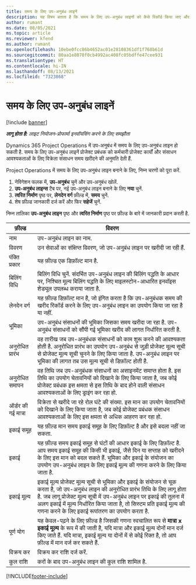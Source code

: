```yaml
---
title: समय के लिए उप-अनुबंध लाइनें
description: यह विषय बताता है कि समय के लिए उप-अनुबंध लाइनों को कैसे रिकॉर्ड किया जाए और विक्रेताओं से समय की खरीदारी को कैसे रिकॉर्ड किया जाए.
author: rumant
ms.date: 08/05/2021
ms.topic: article
ms.reviewer: kfend
ms.author: rumant
ms.openlocfilehash: 10ebe0fcc86b4652ac01e28108361df1f768b61d
ms.sourcegitcommit: 80aa1e8070f0cb4992ac408fc05bdffe47cee931
ms.translationtype: HT
ms.contentlocale: hi-IN
ms.lasthandoff: 08/13/2021
ms.locfileid: "7323868"
---
```

# <a name="subcontract-lines-for-time"></a>समय के लिए उप-अनुबंध लाइनें

[!include [banner](../../includes/dataverse-preview.md)]

_**लागू होता है:** लाइट नियोजन-प्रोफार्मा इनवॉयसिंग करने के लिए समझौता_

Dynamics 365 Project Operations में उप-अनुबंध में समय के लिए उप-अनुबंध लाइन हो सकती है. समय के लिए उप-अनुबंध लाइनें प्रोजेक्ट प्रबंधक को कर्मचारी प्रोजेक्ट कार्यों और संसाधन आवश्यकताओं के लिए विक्रेता संसाधन समय खरीदने की अनुमति देती हैं.

Project Operations में समय के लिए उप-अनुबंध लाइन बनाने के लिए, निम्न चरणों को पूरा करें.

1. नेविगेशन फलक में, **उप-अनुबंध** चुनें और उप-अनुबंध खोलें.
2. **उप-अनुबंध लाइन्स** टैब पर, नई उप-अनुबंध लाइन बनाने के लिए **नया** चुनें.
3. **त्वरित निर्माण** पृष्ठ पर, **लेनदेन वर्ग** फ़ील्ड में, **समय** चुनें.
4. शेष फ़ील्ड जानकारी दर्ज करें और फिर **सहेजें** चुनें.

  निम्न तालिका **उप-अनुबंध लाइन** पृष्ठ और **त्वरित निर्माण** पृष्ठ पर फ़ील्ड के बारे में जानकारी प्रदान करती है.

| **फ़ील्ड** | **विवरण** |
| --- | --- |
| नाम | उप-अनुबंध लाइन का नाम. |
| विवरण | उन सेवाओं का संक्षिप्त विवरण, जो उप-अनुबंध लाइन पर खरीदी जा रही हैं. | 
| पंक्ति प्रकार | यह फ़ील्ड एक डिफ़ॉल्ट मान है.  |
| बिलिंग विधि | बिलिंग विधि चुनें. संदर्भित उप-अनुबंध लाइन की बिलिंग पद्धति के आधार पर, निश्चित मूल्य बिलिंग पद्धति के लिए माइलस्टोन-आधारित इनवॉइस शेड्यूल उपलब्ध कराया जाता है. |
| लेनदेन वर्ग | यह फ़ील्ड डिफ़ॉल्ट मान है, जो इंगित करता है कि उप-अनुबंधक समय की खरीद रिकॉर्ड करने के लिए उप-अनुबंध लाइन का उपयोग किया जा रहा है या नहीं. |
| भूमिका | उप-अनुबंध संसाधनों की भूमिका जिसका समय खरीदा जा रहा है. उप-अनुबंध संसाधनों को सौंपी गई भूमिका खरीद की लागत निर्धारित करती है. |
| अनुरोधित प्रारंभ | वह तारीख जब उप-अनुबंधक संसाधनों को काम शुरू करने की आवश्यकता होती है. अनुरोधित प्रारंभ का उपयोग उप-अनुबंध से जुड़ी प्रोजेक्ट मूल्य सूची से प्रोजेक्ट मूल्य सूची चुनने के लिए किया जाता है. उप-अनुबंध लाइन पर भूमिका की लागत तब उस मूल्य सूची से डिफ़ॉल्ट होती है. |
| अनुरोधित समापन | वह तिथि जब उप-अनुबंधक संसाधनों का असाइनमेंट समाप्त होता है. इस तिथि का उपयोग चेतावनियों को दिखाने के लिए किया जाता है, जब कोई प्रोजेक्ट प्रबंधक इस क्षमता से इस तिथि के बाद होने वाली संसाधन आवश्यकताओं के लिए ड्राइंग कर रहा हो. |
| ऑर्डर की गई मात्रा | विक्रेता से खरीदे जा रहे रोल घंटे की संख्या. इस मान का उपयोग चेतावनियों को दिखाने के लिए किया जाता है, जब कोई प्रोजेक्ट प्रबंधक संसाधन आवश्यकताओं के लिए इस क्षमता से अधिक आहरण कर रहा हो. |
| इकाई समूह | यह फ़ील्ड मान समय इकाई समूह के लिए डिफ़ॉल्ट है और इसे बदला नहीं जा सकता.  |
| इकाई | यह फ़ील्ड समय इकाई समूह से घंटों की आधार इकाई के लिए डिफ़ॉल्ट है. आप समय इकाई समूह की किसी भी इकाई, जैसे दिन या सप्ताह को खरीदने के लिए इस मान को बदल सकते हैं. भूमिका और इकाई के संयोजन का उपयोग उप-अनुबंध लाइन के लिए इकाई मूल्य की गणना करने के लिए किया जाता है. |
| इकाई मूल्य | इकाई मूल्य प्रोजेक्ट मूल्य सूची से भूमिका और इकाई के संयोजन से चूक करता है, जो उप-अनुबंध लाइन की अनुरोधित प्रारंभ तिथि के लिए लागू होता है. जब लागू प्रोजेक्ट मूल्य सूची में उप-अनुबंध लाइन पर इकाई की तुलना में अलग इकाई में मूल्य निर्धारित किया जाता है, तो सिस्टम प्रति इकाई मूल्य की गणना करने के लिए इकाई रूपांतरण का उपयोग करता है. |
| पूर्ण योग | यह केवल-पढ़ने के लिए फ़ील्ड है जिसकी गणना स्वचालित रूप से **मात्रा x इकाई मूल्य** के रूप में की जाती है, यदि मात्रा और इकाई मूल्य दोनों मान दर्ज किए जाते हैं. यदि मात्रा, इकाई मूल्य या दोनों में से कोई रिक्त है, तो आप फ़ील्ड में मान दर्ज कर सकते हैं. |
| विक्रय कर |  विक्रय कर राशि दर्ज करें. |
| कुल राशि | करों के बाद उप-अनुबंध लाइन की कुल राशि शामिल है. |


[!INCLUDE[footer-include](../../includes/footer-banner.md)]
